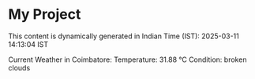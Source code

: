 # My Project

This content is dynamically generated in Indian Time (IST): 2025-03-11 14:13:04 IST


Current Weather in Coimbatore:
Temperature: 31.88 °C
Condition: broken clouds

